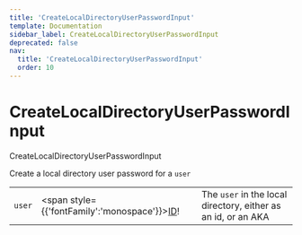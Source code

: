 ```yaml
---
title: 'CreateLocalDirectoryUserPasswordInput'
template: Documentation
sidebar_label: CreateLocalDirectoryUserPasswordInput
deprecated: false
nav:
  title: 'CreateLocalDirectoryUserPasswordInput'
  order: 10
---
```


# CreateLocalDirectoryUserPasswordInput

<div style={{'fontFamily':'monospace'}}><span style={{'fontSize':'1.5rem','fontWeight':500}}>CreateLocalDirectoryUserPasswordInput</span></div>



Create a local directory user password for a `user`

| | | |
| -- | -- | -- |
| `user` | <span style={{'fontFamily':'monospace'}}><a href="/guardrails/docs/reference/graphql/scalar/ID">ID</a>!</span> | The `user` in the local directory, either as an id, or an AKA |
